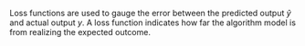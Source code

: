 Loss functions are used to gauge the error between the predicted output $\hat{y}$ and actual output $y$. A loss function indicates how far the algorithm model is from realizing the expected outcome. 